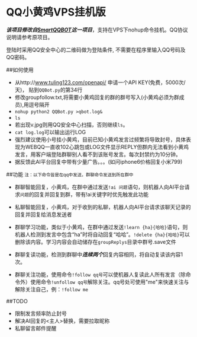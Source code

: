 QQ小黄鸡VPS挂机版
=========  
***该项目修改自[SmartQQBOT](https://github.com/Yinzo/SmartQQBot)这一项目***，支持在VPS下nohup命令挂机。QQ协议说明请参考原项目。

登陆时采用QQ安全中心的二维码做为登陆条件, 不需要在程序里输入QQ号码及QQ密码。

##如何使用
+ 从http://www.tuling123.com/openapi/ 申请一个API KEY(免费，5000次/天)， 贴到```QQBot.py```的第34行
+ 修改groupfollow.txt,将需要小黄鸡回复的群的群号写入(小黄鸡必须为群成员),用逗号隔开
+ ```nohup python2 QQBot.py >qbot.log&```
+ ```ls```
+ 若出现v.jpg则用QQ安全中心扫描，否则继续```ls```。
+ ```cat log.log```可以输出运行LOG
+ 强烈建议使用小号挂小黄鸡，目前已知小黄鸡发言过频繁将导致封号，具体表现为WEBQQ一直收102心跳包或LOG文件显示REPLY但群内无法看到小黄鸡发言，用客户端登陆群聊别人看不到该账号发言。每次封禁约为10分钟。
+ 据反馈此AI平台回复中带有少量广告。。。(如问iphone6价格回复小米799)


##功能
<small>注：以下命令皆是在qq中发送，群聊命令发送到所在群中</small>

+ 群聊智能回复，小黄鸡，在群中通过发送```!ai 问题```语句，则机器人向AI平台请求```问题```的回复并回复到群，带有!ai关键字时优先触发此功能

+ 私聊智能回复，小黄鸡，对于收到的私聊，机器人向AI平台请求该聊天记录的回复并回复给消息发送者

+ 群聊学习功能，类似于小黄鸡，在群中通过发送```!learn {ha}{哈哈}```语句，则机器人检测到发言中包含“ha”时将自动回复“哈哈”。```!delete {ha}{哈哈}```可以删除该内容。学习内容会自动储存在```groupReplys```目录中群号.save文件

+ 群聊复读功能，检测到群聊中***连续两个***回复内容相同，将自动复读该内容1次。

+ 群聊关注功能，使用命令```!follow qq号```可以使机器人复读此人所有发言（除命令外）使用命令```!unfollow qq号```解除关注。qq号处可使用"me"来快速关注与解除关注自己，例：```!follow me```



##TODO

+ 限制发言频率防止封号
+ 解决AI回复的<主人>替换，需要拉取昵称
+ 私聊留言邮件提醒


